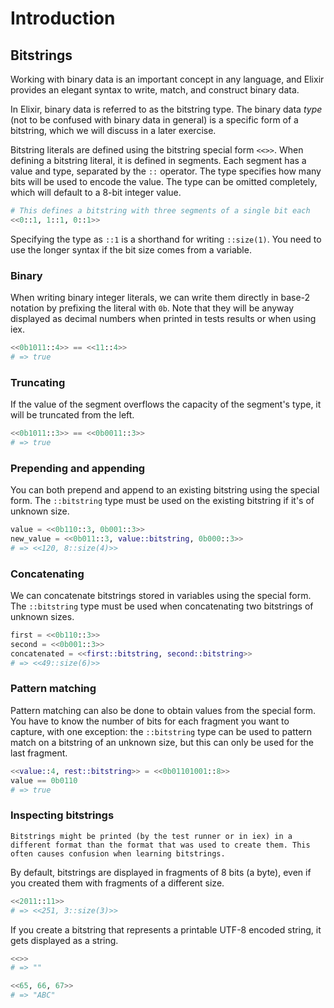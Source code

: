 # Introduction

## Bitstrings

Working with binary data is an important concept in any language, and Elixir provides an elegant syntax to write, match, and construct binary data.

In Elixir, binary data is referred to as the bitstring type. The binary data _type_ (not to be confused with binary data in general) is a specific form of a bitstring, which we will discuss in a later exercise.

Bitstring literals are defined using the bitstring special form `<<>>`. When defining a bitstring literal, it is defined in segments. Each segment has a value and type, separated by the `::` operator. The type specifies how many bits will be used to encode the value. The type can be omitted completely, which will default to a 8-bit integer value.

```elixir
# This defines a bitstring with three segments of a single bit each
<<0::1, 1::1, 0::1>>
```

Specifying the type as `::1` is a shorthand for writing `::size(1)`. You need to use the longer syntax if the bit size comes from a variable.

### Binary

When writing binary integer literals, we can write them directly in base-2 notation by prefixing the literal with `0b`. Note that they will be anyway displayed as decimal numbers when printed in tests results or when using iex.

```elixir
<<0b1011::4>> == <<11::4>>
# => true
```

### Truncating

If the value of the segment overflows the capacity of the segment's type, it will be truncated from the left.

```elixir
<<0b1011::3>> == <<0b0011::3>>
# => true
```

### Prepending and appending

You can both prepend and append to an existing bitstring using the special form. The `::bitstring` type must be used on the existing bitstring if it's of unknown size.

```elixir
value = <<0b110::3, 0b001::3>>
new_value = <<0b011::3, value::bitstring, 0b000::3>>
# => <<120, 8::size(4)>>
```

### Concatenating

We can concatenate bitstrings stored in variables using the special form. The `::bitstring` type must be used when concatenating two bitstrings of unknown sizes.

```elixir
first = <<0b110::3>>
second = <<0b001::3>>
concatenated = <<first::bitstring, second::bitstring>>
# => <<49::size(6)>>
```

### Pattern matching

Pattern matching can also be done to obtain values from the special form. You have to know the number of bits for each fragment you want to capture, with one exception: the `::bitstring` type can be used to pattern match on a bitstring of an unknown size, but this can only be used for the last fragment.

```elixir
<<value::4, rest::bitstring>> = <<0b01101001::8>>
value == 0b0110
# => true
```

### Inspecting bitstrings

~~~~exericism/note
Bitstrings might be printed (by the test runner or in iex) in a different format than the format that was used to create them. This often causes confusion when learning bitstrings.
~~~~

By default, bitstrings are displayed in fragments of 8 bits (a byte), even if you created them with fragments of a different size.

```elixir
<<2011::11>>
# => <<251, 3::size(3)>>
```

If you create a bitstring that represents a printable UTF-8 encoded string, it gets displayed as a string.

```elixir
<<>>
# => ""

<<65, 66, 67>>
# => "ABC"
```
